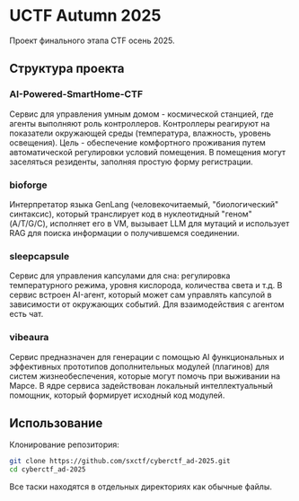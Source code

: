 # UCTF Autumn 2025

Проект финального этапа CTF осень 2025.

## Структура проекта

### AI-Powered-SmartHome-CTF
Сервис для управления умным домом - космической станцией, где агенты выполняют роль контроллеров. Контроллеры реагируют на показатели окружающей среды (температура, влажность, уровень освещения). Цель - обеспечение комфортного проживания путем автоматической регулировки условий помещения. В помещения могут заселяться резиденты, заполняя простую форму регистрации.

### bioforge
Интерпретатор языка GenLang (человекочитаемый, "биологический" синтаксис), который транслирует код в нуклеотидный "геном" (A/T/G/C), исполняет его в VM, вызывает LLM для мутаций и использует RAG для поиска информации о получившемся соединении.

### sleepcapsule
Сервис для управления капсулами для сна: регулировка температурного режима, уровня кислорода, количества света и т.д. В сервис встроен AI-агент, который может сам управлять капсулой в зависимости от окружающих событий. Для взаимодействия с агентом есть чат.

### vibeaura
Сервис предназначен для генерации с помощью AI функциональных и эффективных прототипов дополнительных модулей (плагинов) для систем жизнеобеспечения, которые могут помочь при выживании на Марсе. В ядре сервиса задействован локальный интеллектуальный помощник, который формирует исходный код модулей.

## Использование

Клонирование репозитория:
```bash
git clone https://github.com/sxctf/cyberctf_ad-2025.git
cd cyberctf_ad-2025
```

Все таски находятся в отдельных директориях как обычные файлы.

